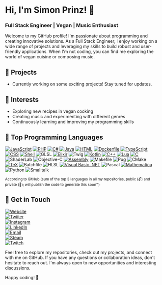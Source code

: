 # Hi, I'm Simon Prinz! 👋

### Full Stack Engineer | Vegan | Music Enthusiast

Welcome to my GitHub profile! I'm passionate about programming and creating innovative solutions. As a Full Stack Engineer, I enjoy working on a wide range of projects and leveraging my skills to build robust and user-friendly applications. When I'm not coding, you can find me exploring the world of vegan cuisine or composing music.

## 🔭 Projects

- Currently working on some exciting projects! Stay tuned for updates.

## 🌱 Interests

- Exploring new recipes in vegan cooking
- Creating music and experimenting with different genres
- Continuously learning and improving my programming skills

## 🚀 Top Programming Languages

<!-- START_TOP_LANGUAGES -->
[![JavaScript](https://img.shields.io/badge/JavaScript-%f0%9f%94%93_0_%e2%9e%95_%f0%9f%94%90_43_%f0%9f%9f%b0_43-f1e05a?style=flat-square&logo=JavaScript)](https://github.com/SimonPrinz?tab=repositories&q=&type=&language=JavaScript)
[![PHP](https://img.shields.io/badge/PHP-%f0%9f%94%93_1_%e2%9e%95_%f0%9f%94%90_41_%f0%9f%9f%b0_42-4F5D95?style=flat-square&logo=PHP)](https://github.com/SimonPrinz?tab=repositories&q=&type=&language=PHP)
[![C#](https://img.shields.io/badge/C%23-%f0%9f%94%93_5_%e2%9e%95_%f0%9f%94%90_33_%f0%9f%9f%b0_38-178600?style=flat-square&logo=C%2523)](https://github.com/SimonPrinz?tab=repositories&q=&type=&language=C%23)
[![Java](https://img.shields.io/badge/Java-%f0%9f%94%93_0_%e2%9e%95_%f0%9f%94%90_33_%f0%9f%9f%b0_33-b07219?style=flat-square&logo=Java)](https://github.com/SimonPrinz?tab=repositories&q=&type=&language=Java)
[![HTML](https://img.shields.io/badge/HTML-%f0%9f%94%93_0_%e2%9e%95_%f0%9f%94%90_28_%f0%9f%9f%b0_28-e34c26?style=flat-square&logo=HTML)](https://github.com/SimonPrinz?tab=repositories&q=&type=&language=HTML)
[![Dockerfile](https://img.shields.io/badge/Dockerfile-%f0%9f%94%93_4_%e2%9e%95_%f0%9f%94%90_21_%f0%9f%9f%b0_25-384d54?style=flat-square&logo=Dockerfile)](https://github.com/SimonPrinz?tab=repositories&q=&type=&language=Dockerfile)
[![TypeScript](https://img.shields.io/badge/TypeScript-%f0%9f%94%93_0_%e2%9e%95_%f0%9f%94%90_22_%f0%9f%9f%b0_22-3178c6?style=flat-square&logo=TypeScript)](https://github.com/SimonPrinz?tab=repositories&q=&type=&language=TypeScript)
[![CSS](https://img.shields.io/badge/CSS-%f0%9f%94%93_0_%e2%9e%95_%f0%9f%94%90_21_%f0%9f%9f%b0_21-563d7c?style=flat-square&logo=CSS)](https://github.com/SimonPrinz?tab=repositories&q=&type=&language=CSS)
[![Shell](https://img.shields.io/badge/Shell-%f0%9f%94%93_3_%e2%9e%95_%f0%9f%94%90_7_%f0%9f%9f%b0_10-89e051?style=flat-square&logo=Shell)](https://github.com/SimonPrinz?tab=repositories&q=&type=&language=Shell)
![GLSL](https://img.shields.io/badge/GLSL-%f0%9f%94%93_0_%e2%9e%95_%f0%9f%94%90_8_%f0%9f%9f%b0_8-5686a5?style=flat-square&logo=GLSL)
[![Elixir](https://img.shields.io/badge/Elixir-%f0%9f%94%93_0_%e2%9e%95_%f0%9f%94%90_8_%f0%9f%9f%b0_8-6e4a7e?style=flat-square&logo=Elixir)](https://github.com/SimonPrinz?tab=repositories&q=&type=&language=Elixir)
![Twig](https://img.shields.io/badge/Twig-%f0%9f%94%93_1_%e2%9e%95_%f0%9f%94%90_6_%f0%9f%9f%b0_7-c1d026?style=flat-square&logo=Twig)
[![Kotlin](https://img.shields.io/badge/Kotlin-%f0%9f%94%93_0_%e2%9e%95_%f0%9f%94%90_5_%f0%9f%9f%b0_5-A97BFF?style=flat-square&logo=Kotlin)](https://github.com/SimonPrinz?tab=repositories&q=&type=&language=Kotlin)
[![C++](https://img.shields.io/badge/C%2b%2b-%f0%9f%94%93_1_%e2%9e%95_%f0%9f%94%90_4_%f0%9f%9f%b0_5-f34b7d?style=flat-square&logo=C%252b%252b)](https://github.com/SimonPrinz?tab=repositories&q=&type=&language=C%2b%2b)
[![Lua](https://img.shields.io/badge/Lua-%f0%9f%94%93_0_%e2%9e%95_%f0%9f%94%90_4_%f0%9f%9f%b0_4-000080?style=flat-square&logo=Lua)](https://github.com/SimonPrinz?tab=repositories&q=&type=&language=Lua)
[![C](https://img.shields.io/badge/C-%f0%9f%94%93_0_%e2%9e%95_%f0%9f%94%90_4_%f0%9f%9f%b0_4-555555?style=flat-square&logo=C)](https://github.com/SimonPrinz?tab=repositories&q=&type=&language=C)
![ShaderLab](https://img.shields.io/badge/ShaderLab-%f0%9f%94%93_0_%e2%9e%95_%f0%9f%94%90_3_%f0%9f%9f%b0_3-222c37?style=flat-square&logo=ShaderLab)
![Objective-C](https://img.shields.io/badge/Objective--C-%f0%9f%94%93_0_%e2%9e%95_%f0%9f%94%90_3_%f0%9f%9f%b0_3-438eff?style=flat-square&logo=Objective--C)
[![Assembly](https://img.shields.io/badge/Assembly-%f0%9f%94%93_0_%e2%9e%95_%f0%9f%94%90_3_%f0%9f%9f%b0_3-6E4C13?style=flat-square&logo=Assembly)](https://github.com/SimonPrinz?tab=repositories&q=&type=&language=Assembly)
![Makefile](https://img.shields.io/badge/Makefile-%f0%9f%94%93_0_%e2%9e%95_%f0%9f%94%90_3_%f0%9f%9f%b0_3-427819?style=flat-square&logo=Makefile)
![Pug](https://img.shields.io/badge/Pug-%f0%9f%94%93_0_%e2%9e%95_%f0%9f%94%90_2_%f0%9f%9f%b0_2-a86454?style=flat-square&logo=Pug)
![CMake](https://img.shields.io/badge/CMake-%f0%9f%94%93_0_%e2%9e%95_%f0%9f%94%90_2_%f0%9f%9f%b0_2-DA3434?style=flat-square&logo=CMake)
[![TeX](https://img.shields.io/badge/TeX-%f0%9f%94%93_0_%e2%9e%95_%f0%9f%94%90_2_%f0%9f%9f%b0_2-3D6117?style=flat-square&logo=TeX)](https://github.com/SimonPrinz?tab=repositories&q=&type=&language=TeX)
![Batchfile](https://img.shields.io/badge/Batchfile-%f0%9f%94%93_0_%e2%9e%95_%f0%9f%94%90_1_%f0%9f%9f%b0_1-C1F12E?style=flat-square&logo=Batchfile)
![HLSL](https://img.shields.io/badge/HLSL-%f0%9f%94%93_0_%e2%9e%95_%f0%9f%94%90_1_%f0%9f%9f%b0_1-aace60?style=flat-square&logo=HLSL)
[![Visual Basic .NET](https://img.shields.io/badge/Visual_Basic_.NET-%f0%9f%94%93_0_%e2%9e%95_%f0%9f%94%90_1_%f0%9f%9f%b0_1-945db7?style=flat-square&logo=Visual_Basic_.NET)](https://github.com/SimonPrinz?tab=repositories&q=&type=&language=Visual+Basic+.NET)
![Pascal](https://img.shields.io/badge/Pascal-%f0%9f%94%93_0_%e2%9e%95_%f0%9f%94%90_1_%f0%9f%9f%b0_1-E3F171?style=flat-square&logo=Pascal)
[![Mathematica](https://img.shields.io/badge/Mathematica-%f0%9f%94%93_0_%e2%9e%95_%f0%9f%94%90_1_%f0%9f%9f%b0_1-dd1100?style=flat-square&logo=Mathematica)](https://github.com/SimonPrinz?tab=repositories&q=&type=&language=Mathematica)
[![Python](https://img.shields.io/badge/Python-%f0%9f%94%93_0_%e2%9e%95_%f0%9f%94%90_1_%f0%9f%9f%b0_1-3572A5?style=flat-square&logo=Python)](https://github.com/SimonPrinz?tab=repositories&q=&type=&language=Python)
![Smalltalk](https://img.shields.io/badge/Smalltalk-%f0%9f%94%93_0_%e2%9e%95_%f0%9f%94%90_1_%f0%9f%9f%b0_1-596706?style=flat-square&logo=Smalltalk)
<!-- END_TOP_LANGUAGES -->
<sup>According to GitHub (sum of the top 3 languages in all my repositories, public (🔓) and private (🔐); will publish the code to generate this soon™️)</sup>

## 💬 Get in Touch

[![Website](https://img.shields.io/badge/Website-SimonPri.nz-ff69b4?style=flat-square&logo=google-chrome)][Website]  
[![Twiiter](https://img.shields.io/badge/Twitter-@SimonPrinz-ff0000?style=flat-square&logo=twitter)][Twitter]  
[![Instagram](https://img.shields.io/badge/Instagram-ciao.simon-ff8c00?style=flat-square&logo=instagram)][Instagram]  
[![LinkedIn](https://img.shields.io/badge/LinkedIn-Simon%20Prinz-ffff00?style=flat-square&logo=linkedin)][LinkedIn]  
[![Email](https://img.shields.io/badge/Email-Hey@SimonPri.nz-008e00?style=flat-square&logo=gmail)][Email]  
[![Steam](https://img.shields.io/badge/Steam-SimonPrinz-4000b6?style=flat-square&logo=steam)][Steam]  
[![Twitch](https://img.shields.io/badge/Twitch-SimonPrinz-8e008e?style=flat-square&logo=twitch)][Twitch]

Feel free to explore my repositories, check out my projects, and connect with me on GitHub. If you have any questions or collaboration ideas, don't hesitate to reach out. I'm always open to new opportunities and interesting discussions.

Happy coding! 🚀


[Website]: https://simonpri.nz
[Twitter]: https://twitter.com/simonprinz
[Instagram]: https://instagram.com/ciao.simon/
[LinkedIn]: https://linkedin.com/in/simon-prinz/
[Email]: mailto:hey@simonpri.nz
[Steam]: https://steamcommunity.com/id/simonprinz
[Twitch]: https://www.twitch.tv/simonprinz

